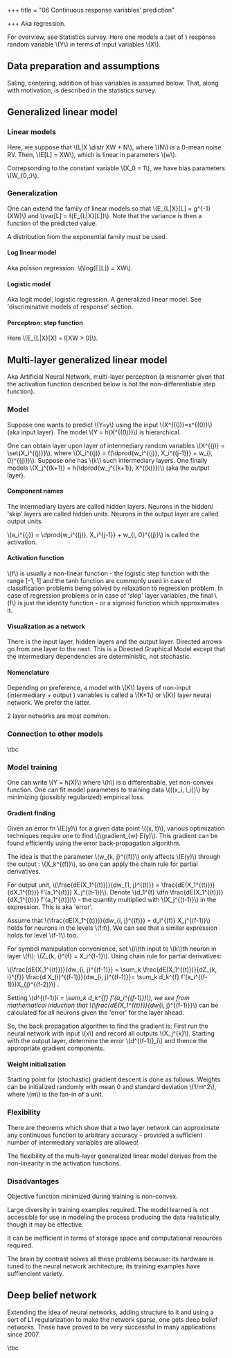 +++
title = "06 Continuous response variables' prediction"

+++
Aka regression.

For overview, see Statistics survey. Here one models a (set of ) response random variable \\(Y\\) in terms of input variables \\(X\\).

## Data preparation and assumptions
Saling, centering, addition of bias variables is assumed below. That, along with motivation, is described in the statistics survey.

## Generalized linear model
### Linear models
Here, we suppose that \\(L|X \distr XW + N\\), where \\(N\\) is a 0-mean noise RV. Then, \\(E[L] = XW\\), which is linear in parameters \\(w\\).

Correpsonding to the constant variable \\(X_0 = 1\\), we have bias parameters \\(W_{0,:}\\).

### Generalization
One can extend the family of linear models so that \\(E_{L|X}[L] = g^{-1}(XW)\\) and \\(var[L] = f(E_{L|X}[L])\\). Note that the variance is then a function of the predicted value.

A distribution from the exponential family must be used.

#### Log linear model
Aka poisson regression. \\(\log(E[L]) = XW\\).

#### Logistic model
Aka logit model, logistic regression. A generalized linear model. See 'discriminative models of response' section.

#### Perceptron: step function
Here \\(E_{L|X}[X] = I[XW > 0]\\).

## Multi-layer generalized linear model
Aka Artificial Neural Network, multi-layer perceptron (a misnomer given that the activation function described below is not the non-differentiable step function). 

### Model
Suppose one wants to predict \\(Y=y\\) using the input \\(X^{(0)}=x^{(0)}\\) (aka input layer). The model \\(Y = h(X^{(0)})\\) is hierarchical.

One can obtain layer upon layer of intermediary random variables \\(X^{(j)} = \set{X_i^{(j)}}\\), where \\(X_i^{(j)} = f(\dprod{w_i^{(j)}, X_i^{(j-1)}} + w_{i, 0}^{(j)})\\). Suppose one has \\(k\\) such intermediary layers. One finally models \\(X_j^{(k+1)} = h(\dprod{w_j^{(k+1)}, X^{(k)}})\\) (aka the output layer).

#### Component names
The intermediary layers are called hidden layers. Neurons in the hidden/ 'skip' layers are called hidden units. Neurons in the output layer are called output units.

\\(a_i^{(j)} = \dprod{w_i^{(j)}, X_i^{j-1}} + w_{i, 0}^{(j)}\\) is called the activation.

#### Activation function
\\(f\\) is usually a non-linear function - the logistic step function with the range [-1, 1] and the tanh function are commonly used in case of classification problems being solved by relaxation to regression problem. In case of regression problems or in case of 'skip' layer variables, the final \\(f\\) is just the identity function - or a sigmoid function which approximates it. 

#### Visualization as a network
There is the input layer, hidden layers and the output layer. Directed arrows go from one layer to the next. This is a Directed Graphical Model except that the intermediary dependencies are deterministic, not stochastic.

#### Nomenclature
Depending on preference, a model with \\(K\\) layers of non-input (intermediary + output ) variables is called a \\(K+1\\) or \\(K\\) layer neural network. We prefer the latter.

2 layer networks are most common.

### Connection to other models
\tbc

### Model training
One can write \\(Y = h(X)\\) where \\(h\\) is a differentiable, yet non-convex function. One can fit model parameters to training data \\(((x_i, l_i))\\) by minimizing (possibly regularized) empirical loss.

#### Gradient finding
Given an error fn \\(E(y)\\) for a given data point \\((x, t)\\), various optimization techniques require one to find \\(\gradient_{w} E(y)\\). This gradient can be found efficiently using the error back-propagation algorithm.

The idea is that the parameter \\(w_{k, j}^{(f)}\\) only affects \\(E(y)\\) through the output : \\(X_k^{(f)}\\), so one can apply the chain rule for partial derivatives.

For output unit, \\(\frac{dE(X_1^{(t)})}{dw_{1, j}^{(t)}} = \frac{dE(X_1^{(t)})}{dX_1^{(t)}} f'(a_1^{(t)}) X_j^{(t-1)}\\). Denote \\(d_1^{t} \dfn \frac{dE(X_1^{(t)})}{dX_1^{(t)}} f'(a_1^{(t)})\\) - the quantity multiplied with \\(X_j^{(t-1)}\\) in the expression. This is aka 'error'.

Assume that \\(\frac{dE(X_1^{(t)})}{dw_{i, j}^{(f)}} = d_i^{(f)} X_j^{(f-1)}\\) holds for neurons in the levels \\(f:t\\). We can see that a similar expression holds for level \\(f-1\\) too.

For symbol manipulation convenience, set \\(i\\)th input to \\(k\\)th neuron in layer \\(f\\): \\(Z_{k, i}^{f} = X_i^{f-1}\\). Using chain rule for partial derivatives:

\\(\frac{dE(X_1^{(t)})}{dw_{i, j}^{(f-1)}} = \sum_k \frac{dE(X_1^{(t)})}{dZ_{k, i}^{f}} \frac{d X_{i}^{(f-1)}}{dw_{i, j}^{(f-1)}}= \sum_k d_k^{f} f'(a_i^{(f-1)})X_{j}^{(f-2)}\\) .

Setting \\(d^{(f-1)}_i = \sum_k d_k^{f} f'(a_i^{(f-1)})\\), we see from mathematical induction that \\(\frac{dE(X_1^{(t)})}{dw_{i, j}^{(f-1)}}\\) can be calculated for all neurons given the 'error' for the layer ahead.

So, the back propagation algorithm to find the gradient is: First run the neural network with input \\(x\\) and record all outputs \\(X_j^{k}\\). Starting with the output layer, determine the error \\(d^{(f-1)}_i\\) and thence the appropriate gradient components.

#### Weight initialization
Starting point for (stochastic) gradient descent is done as follows. Weights can be initialized randomly with mean 0 and standard deviation \\(1/m^2\\), where \\(m\\) is the fan-in of a unit.



### Flexibility
There are theorems which show that a two layer network can approximate any continuous function to arbitrary accuracy - provided a sufficient number of intermediary variables are allowed!

The flexibility of the multi-layer generalized linear model derives from the non-linearity in the activation functions.

### Disadvantages
Objective function minimized during training is non-convex.

Large diversity in training examples required. The model learned is not accessible for use in modeling the process producing the data realistically, though it may be effective.

It can be inefficient in terms of storage space and computational resources required.

The brain by contrast solves all these problems because: its hardware is tuned to the neural network architecture; its training examples have suffiencient variety.

## Deep belief network
Extending the idea of neural networks, adding structure to it and using a sort of L1 regularization to make the network sparse, one gets deep belief networks. These have proved to be very successful in many applications since 2007.

\tbc

